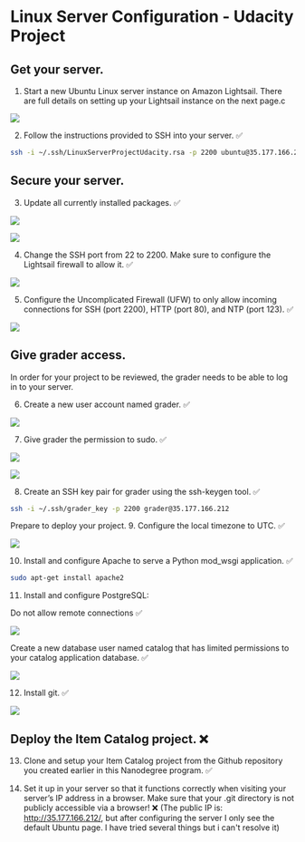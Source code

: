 # Linux Server Configuration - Udacity Project
## Get your server.
1. Start a new Ubuntu Linux server instance on Amazon Lightsail. There are full details on setting up your Lightsail instance on the next page.c

![](https://www.dropbox.com/s/tztjdiynbljweyw/Captura%20de%20pantalla%202017-12-12%20a%20las%2019.58.39.png?dl=0)

2. Follow the instructions provided to SSH into your server. ✅ 
   
```sh
ssh -i ~/.ssh/LinuxServerProjectUdacity.rsa -p 2200 ubuntu@35.177.166.212
```

## Secure your server.
3. Update all currently installed packages. ✅ 

![](https://photos-1.dropbox.com/t/2/AADkGbaAJ_uzmETEmvf3Qs4tCfNRzgMlZJKb2-7VCEJUsQ/12/369982627/png/32x32/1/_/1/2/Captura%20de%20pantalla%202017-12-12%20a%20las%2019.33.20.png/EMXso_YCGOEEIAcoBw/KLT-4eBLW3mmfFNneR5vrxiKuvDtmGaMtBkjT3nOFRw?preserve_transparency=1&size=1280x960&size_mode=3)

![](https://photos-2.dropbox.com/t/2/AABDdb3A3iuh9IML059cxZFe0mMuU3ScPIkoy7BeOb2wnA/12/369982627/png/32x32/1/_/1/2/Captura%20de%20pantalla%202017-12-12%20a%20las%2019.58.39.png/EMXso_YCGOoEIAcoBw/hNTxJZEzILH4hoMCSrhGLyQ6ml2z_yzW2WzD8U99dQ0?preserve_transparency=1&size=1280x960&size_mode=3)

4. Change the SSH port from 22 to 2200. Make sure to configure the Lightsail firewall to allow it. ✅ 

![](https://photos-2.dropbox.com/t/2/AABdktKskPt2Nr47NYpWU_uN-Dfy9mk526dth5IyXhilJg/12/369982627/png/32x32/1/_/1/2/Captura%20de%20pantalla%202017-12-12%20a%20las%2019.38.37.png/EMXso_YCGOIEIAcoBw/-cTgy88te2xUpifQWxHuNdyc-_ZTbGTA3hd4hptpTMk?preserve_transparency=1&size=1280x960&size_mode=3)

5. Configure the Uncomplicated Firewall (UFW) to only allow incoming connections for SSH (port 2200), HTTP (port 80), and NTP (port 123). ✅ 

![](https://photos-6.dropbox.com/t/2/AACEdmMxbewdB14wVgM5hMYHHn-1KUcwm6GxHVNw3pNo_g/12/369982627/png/32x32/1/_/1/2/Captura%20de%20pantalla%202017-12-12%20a%20las%2019.16.11.png/EMXso_YCGN8EIAcoBw/n2XNpNuf6AYiO_gVYHVniR9EaKJhCek_0MTd8o91gcc?preserve_transparency=1&size=1280x960&size_mode=3)

## Give grader access.
In order for your project to be reviewed, the grader needs to be able to log in to your server.

6. Create a new user account named grader. ✅ 

![](https://photos-1.dropbox.com/t/2/AAACVBbSf8sFC-e3BxccdKmf-Vxe3mqTt0tdrjHcyxNrHg/12/369982627/png/32x32/1/_/1/2/Captura%20de%20pantalla%202017-12-11%20a%20las%2020.01.09.png/EMXso_YCGOUEIAcoBw/Z01tIxWu10uun6z9ORixicjkBGzzME3BXe0FgLbn2ic?preserve_transparency=1&size=1280x960&size_mode=3)


7. Give grader the permission to sudo. ✅ 

![](https://photos-3.dropbox.com/t/2/AACceJNx6LEr8ZfoE8W4QvyxhSYXQ1xfHqBzK1ZjtMPy2Q/12/369982627/png/32x32/1/_/1/2/Captura%20de%20pantalla%202017-12-11%20a%20las%2020.04.57.png/EMXso_YCGOkEIAcoBw/eKqogPDSSNHr0l26lXJCP64uLK9P5qjUBLPPhLioUU8?preserve_transparency=1&size=1280x960&size_mode=3)

![](https://photos-3.dropbox.com/t/2/AAC8jzVgW_Jd8w_2EXruV8beBP_J2XJY0VCoR7OvZwoIog/12/369982627/png/32x32/1/_/1/2/Captura%20de%20pantalla%202017-12-12%20a%20las%2019.41.58.png/EMXso_YCGOMEIAcoBw/1E5Ktfbexz_ZLEpld3Msh7YNthT5M8VqZ3WD75iDZuI?preserve_transparency=1&size=1280x960&size_mode=3)

8. Create an SSH key pair for grader using the ssh-keygen tool. ✅ 

```sh
ssh -i ~/.ssh/grader_key -p 2200 grader@35.177.166.212
```

Prepare to deploy your project.
9. Configure the local timezone to UTC. ✅

![](https://photos-1.dropbox.com/t/2/AADZ4zmEjmIwWvgy63FhGJTn_NHtueH3g53Mz9G4PBbd3A/12/369982627/png/32x32/1/_/1/2/Captura%20de%20pantalla%202017-12-12%20a%20las%2019.45.30.png/EMXso_YCGOQEIAcoBw/etC7-XtkPQXF86CpyjzF7VAMzcQJtqQmW56IwVWi1FA?preserve_transparency=1&size=1280x960&size_mode=3)

10. Install and configure Apache to serve a Python mod_wsgi application. ✅ 

```sh
sudo apt-get install apache2
```

11. Install and configure PostgreSQL:

Do not allow remote connections ✅ 


![](https://photos-6.dropbox.com/t/2/AAAwk8wJNTGtqwxTcFQkfzzpKgL1HhPQG6e1HOjGURVm4g/12/369982627/png/32x32/1/_/1/2/Captura%20de%20pantalla%202017-12-12%20a%20las%2019.49.59.png/EMXso_YCGOYEIAcoBw/zunfQrfytnGV2zmmmpfVBe0h3GZHlUgj_KibvtG-AAA?preserve_transparency=1&size=1280x960&size_mode=3)

Create a new database user named catalog that has limited permissions to your catalog application database. ✅ 

![](https://photos-2.dropbox.com/t/2/AACt3qkdWcFDoN1Qmb7HvPpa3Zm1IVPckzsRPlzo19jjQQ/12/369982627/png/32x32/1/_/1/2/Captura%20de%20pantalla%202017-12-12%20a%20las%2019.57.46.png/EMXso_YCGOcEIAcoBw/Z0LXGWs8RNDhYnjcjBLRcjfOGf2aLPyBu3Hw1HEf_Pc?preserve_transparency=1&size=1280x960&size_mode=3)

12. Install git. ✅ 

![](https://photos-4.dropbox.com/t/2/AACB-ZSZfngJPfiq-jsYf_naezXFnWTCSIocgaxD8jNmUg/12/369982627/png/32x32/1/_/1/2/Captura%20de%20pantalla%202017-12-12%20a%20las%2020.00.03.png/EMXso_YCGOgEIAcoBw/vuUG4dKDE9ynbXQZVp6FJzcN95ldpOBuIJjpsAO7PlI?preserve_transparency=1&size=1280x960&size_mode=3)

## Deploy the Item Catalog project. ❌ 

13. Clone and setup your Item Catalog project from the Github repository you created earlier in this Nanodegree program. ✅ 

14. Set it up in your server so that it functions correctly when visiting your server’s IP address in a browser. Make sure that your .git directory is not publicly accessible via a browser! ❌ 
(The public IP is: http://35.177.166.212/, but after configuring the server I only see the default Ubuntu page. I have tried several things but i can't resolve it)
